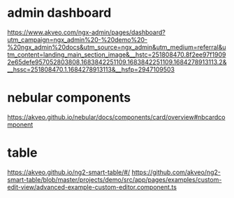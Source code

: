 
# admin dashboard
https://www.akveo.com/ngx-admin/pages/dashboard?utm_campaign=ngx_admin%20-%20demo%20-%20ngx_admin%20docs&utm_source=ngx_admin&utm_medium=referral&utm_content=landing_main_section_image&__hstc=251808470.8f2ee97f19092e65defe957052803808.1683842251109.1683842251109.1684278913113.2&__hssc=251808470.1.1684278913113&__hsfp=2947109503

# nebular components
https://akveo.github.io/nebular/docs/components/card/overview#nbcardcomponent

# table
https://akveo.github.io/ng2-smart-table/#/ 
https://github.com/akveo/ng2-smart-table/blob/master/projects/demo/src/app/pages/examples/custom-edit-view/advanced-example-custom-editor.component.ts